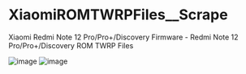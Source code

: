 # XiaomiROMTWRPFiles__Scrape
Xiaomi Redmi Note 12 Pro/Pro+/Discovery Firmware - Redmi Note 12 Pro/Pro+/Discovery ROM TWRP Files

![image](https://github.com/codermert/XiaomiROMTWRPFiles__Scrape/assets/53333294/094841de-01d9-42b0-8c52-a0d86770db34)
![image](https://github.com/codermert/XiaomiROMTWRPFiles__Scrape/assets/53333294/146615d1-a154-4606-aa6e-288a570b5fe4)

